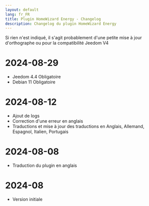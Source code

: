 ```yaml
---
layout: default
lang: fr_FR
title: Plugin HomeWizard Energy - Changelog
description: Changelog du plugin HomeWizard Energy
---
```

Si rien n'est indiqué, il s'agit probablement d'une petite mise à jour d'orthographe ou pour la compatibilité Jeedom V4

# 2024-08-29
- Jeedom 4.4 Obligatoire
- Debian 11 Obligatoire

# 2024-08-12
- Ajout de logs
- Correction d'une erreur en anglais
- Traductions et mise à jour des traductions en Anglais, Allemand, Espagnol, Italien, Portugais

# 2024-08-08
- Traduction du plugin en anglais

# 2024-08
- Version initiale
